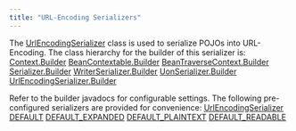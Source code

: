 ```yaml
---
title: "URL-Encoding Serializers"
---
```


The [UrlEncodingSerializer](../apidocs/org/apache/juneau/urlencoding/UrlEncodingSerializer.html) class is used to serialize POJOs into URL-Encoding.
The class hierarchy for the builder of this serializer is:
<tree>
<node-0><java-abstract-class>[Context.Builder](../apidocs/...)</java-abstract-class></node-0>
<node-1><java-abstract-class>[BeanContextable.Builder](../apidocs/org/apache/juneau/BeanContextable/Builder.html)</java-abstract-class></node-1>
<node-2><java-abstract-class>[BeanTraverseContext.Builder](../apidocs/org/apache/juneau/BeanTraverseContext/Builder.html)</java-abstract-class></node-2>
<node-3><java-abstract-class>[Serializer.Builder](../apidocs/org/apache/juneau/serializer/Serializer/Builder.html)</java-abstract-class></node-3>
<node-4><java-abstract-class>[WriterSerializer.Builder](../apidocs/org/apache/juneau/serializer/WriterSerializer/Builder.html)</java-abstract-class></node-4>
<node-5><java-class>[UonSerializer.Builder](../apidocs/org/apache/juneau/uon/UonSerializer/Builder.html)</java-class></node-5>
<node-6><java-class>[UrlEncodingSerializer.Builder](../apidocs/org/apache/juneau/urlencoding/UrlEncodingSerializer/Builder.html)</java-class></node-6>
</tree>

Refer to the builder javadocs for configurable settings.
The following pre-configured serializers are provided for convenience:
<tree>
<node-0><java-class>[UrlEncodingSerializer](../apidocs/...)</java-class></node-0>
<node-1><javac-field>[DEFAULT](../apidocs/org/apache/juneau/urlencoding/UrlEncodingSerializer.html#DEFAULT)</javac-field></node-1>
<node-1><javac-field>[DEFAULT_EXPANDED](../apidocs/org/apache/juneau/urlencoding/UrlEncodingSerializer.html#DEFAULT_EXPANDED)</javac-field></node-1>
<node-1><javac-field>[DEFAULT_PLAINTEXT](../apidocs/org/apache/juneau/urlencoding/UrlEncodingSerializer.html#DEFAULT_PLAINTEXT)</javac-field></node-1>
<node-1><javac-field>[DEFAULT_READABLE](../apidocs/org/apache/juneau/urlencoding/UrlEncodingSerializer.html#DEFAULT_READABLE)</javac-field></node-1>
</tree>
